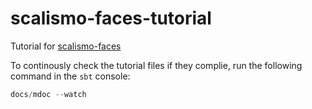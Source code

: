 # scalismo-faces-tutorial

Tutorial for [scalismo-faces](https://github.com/unibas-gravis/scalismo-faces)

To continously check the tutorial files if they complie, run the following command in the `sbt` console:
```sbt
docs/mdoc --watch
```